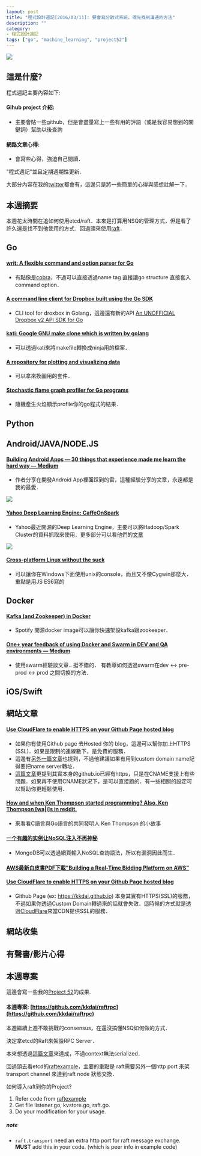 ```yaml
---
layout: post
title: "程式設計週記[2016/03/11]: 要會寫分散式系統，得先找到溝通的方法"
description: ""
category: 
- 程式設計週記
tags: ["go", "machine_learning", "project52"]
---
```


![](https://camo.githubusercontent.com/bcd55e13a9d9b2b56bcd02fb2ae1c002fd79965e/687474703a2f2f692e696d6775722e636f6d2f7467614e5768592e6a7067)

## 這是什麼?

程式週記主要內容如下:

#### Gihub project 介紹:
- 主要會貼一些github，但是會盡量寫上一些有用的評語（或是我容易想到的關鍵詞）幫助以後查詢

#### 網路文章心得:
- 會寫些心得，強迫自己閱讀．

"程式週記"並且定期週期性更新．

大部分內容在我的[twitter](https://twitter.com/Evan_Lin)都會有，這邊只是將一些簡單的心得與感想註解一下．

## 本週摘要

本週花太時間在追如何使用etcd/raft．本來是打算用NSQ的管理方式，但是看了許久還是找不到他使用的方式．回過頭來使用[raft](https://raft.github.io/)．

## Go

#### [writ: A flexible command and option parser for Go](https://github.com/bobziuchkovski/writ)

- 有點像是[cobra](https://github.com/spf13/cobra)，不過可以直接透過name tag 直接讓go structure 直接套入command option．

#### [A command line client for Dropbox built using the Go SDK](https://github.com/dropbox/dbxcli)
- CLI tool for droxbox in Golang，這邊還有新的API [An UNOFFICIAL Dropbox v2 API SDK for Go
](https://github.com/dropbox/dropbox-sdk-go-unofficial)


#### [kati: Google GNU make clone which is written by golang](https://github.com/google/kati)
-  可以透過kati來將makefile轉換成ninja用的檔案．

#### [A repository for plotting and visualizing data](https://github.com/gonum/plot)
- 可以拿來換圖用的套件．

#### [Stochastic flame graph profiler for Go programs](https://github.com/uber/go-torch)
- 隨機產生火焰顯示profile你的go程式的結果．

## Python


## Android/JAVA/NODE.JS 

#### [Building Android Apps — 30 things that experience made me learn the hard way — Medium](http://bit.ly/1oQ7hDu )
- 作者分享在開發Android App裡面踩到的雷，這種經驗分享的文章，永遠都是我的最愛．

![](http://40.media.tumblr.com/b21c37c0fb9269699fbeb3c68d1b9242/tumblr_inline_o2vnzoXL1b1t17fny_500.jpg)

#### [Yahoo Deep Learning Engine: CaffeOnSpark](https://github.com/yahoo/CaffeOnSpark)
- Yahoo最近開源的Deep Learning Engine，主要可以將Hadoop/Spark Cluster的資料抓取來使用．更多部分可以看他們的[文章](http://yahoohadoop.tumblr.com/post/139916563586/caffeonspark-open-sourced-for-distributed-deep)

![](https://camo.githubusercontent.com/31404520899c0f1fd55308746fa804a8bc89e4e3/687474703a2f2f692e67697068792e636f6d2f785430424b4e7755504668466a32676c72792e676966)

#### [ Cross-platform Linux without the suck](https://github.com/dthree/cash)
- 可以讓你在Windows下面使用unix的console，而且又不像Cygwin那麼大．重點是用JS ES6寫的

## Docker

#### [Kafka (and Zookeeper) in Docker](https://github.com/spotify/docker-kafka)
- Spotify 開源docker image可以讓你快速架設kafka跟zookeeper．

#### [One+ year feedback of using Docker and Swarm in DEV and QA environments — Medium](https://medium.com/@frntn/one-year-feedback-of-using-docker-and-swarm-in-dev-and-qa-environments-deaf2ec6dc61#.yez9x11zw) 
- 使用swarm經驗談文章.. 挺不錯的． 有教導如何透過swarm在dev <-> pre-prod <-> prod 之間切換的方法．

## iOS/Swift


## 網站文章

#### [Use CloudFlare to enable HTTPS on your Github Page hosted blog](https://www.benburwell.com/posts/configuring-cloudflare-universal-ssl/﻿)

- 如果你有使用Github page 去Hosted 你的 blog，這邊可以幫你加上HTTPS (SSL)．如果是限制的連線數下，是免費的服務．
- 這邊有[另外一篇文章](https://blog.keanulee.com/2014/10/11/setting-up-ssl-on-github-pages.html)也提到，不過他建議如果有用到custom domain name記得要把name server轉址．
- [這篇文章](https://konklone.com/post/github-pages-now-sorta-supports-https-so-use-it)更提到其實本身的github.io已經有https，只是在CNAME支援上有些問題．如果再不使用CNAME狀況下，是可以直接跑的．有一些相關的設定可以幫助你更輕鬆使用．

#### [How and when Ken Thompson started programming? Also, Ken Thompson [wa|i]s in reddit. ](https://www.reddit.com/r/golang/comments/46bd5h/ama_we_are_the_go_contributors_ask_us_anything/d05we57?context=3)
- 來看看C語言與Go語言的共同發明人  Ken Thompson 的小故事

#### [一个有趣的实例让NoSQL注入不再神秘](http://www.freebuf.com/articles/database/95314.html)
- MongoDB可以透過網頁輸入NoSQL查詢語法，所以有漏洞因此而生．

#### [AWS最新白皮書PDF下載"Building a Real-Time Bidding Platform on AWS"](http://bit.ly/1R5CQzh)

#### [Use CloudFlare to enable HTTPS on your Github Page hosted blog](http://bit.ly/1St0r2d)
- Github Page (ex: https://kkdai.github.io) 本身其實有HTTPS(SSL)的服務，不過如果你透過Custom Domain轉過來的話就會失效．這時候的方式就是透過[CloudFlare](https://www.cloudflare.com/)來當CDN提供SSL的服務．

## 網站收集


## 有聲書/影片心得
	

## 本週專案

這邊會寫一些我的[Project 52](https://github.com/kkdai/project52)的成果.

#### 本週專案: [https://github.com/kkdai/raftrpc](https://github.com/kkdai/raftrpc)

本週繼續上週不敢挑戰的consensus，在還沒搞懂NSQ如何做的方式．

決定拿etcd的Raft來架設RPC Server． 

本來想透過[這篇文章](http://otm.github.io/2015/05/raft-a-first-implementation/)來達成，不過context無法serialized．

回過頭去看etcd的[raftexample](https://github.com/coreos/etcd/tree/master/contrib/raftexample)，主要的重點是 raft需要另外一個http port 來架transport channel 來達到raft node 狀態交換． 


如何導入raft到你的Project?

1. Refer code from [raftexample](https://github.com/coreos/etcd/tree/master/contrib/raftexample)
2. Get file listener.go, kvstore.go, raft.go. 
3. Do your modification for your usage.

##### note
- `raft.transport` need an extra http port for raft message exchange. **MUST** add this in your code. (which is peer info in example code)
